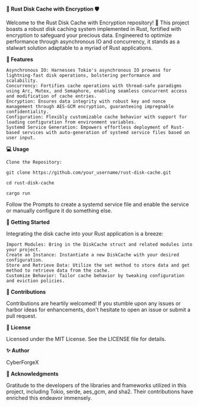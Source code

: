 **🚀 Rust Disk Cache with Encryption 🛡️**

Welcome to the Rust Disk Cache with Encryption repository! 🎉 This project boasts a robust disk caching system implemented in Rust, fortified with encryption to safeguard your precious data. Engineered to optimize performance through asynchronous IO and concurrency, it stands as a stalwart solution adaptable to a myriad of Rust applications.

**🌟 Features**

    Asynchronous IO: Harnesses Tokio's asynchronous IO prowess for lightning-fast disk operations, bolstering performance and scalability.
    Concurrency: Fortifies cache operations with thread-safe paradigms using Arc, Mutex, and Semaphore, enabling seamless concurrent access and modification of cache entries.
    Encryption: Ensures data integrity with robust key and nonce management through AES-GCM encryption, guaranteeing impregnable confidentiality.
    Configuration: Flexibly customizable cache behavior with support for loading configuration from environment variables.
    Systemd Service Generation: Empowers effortless deployment of Rust-based services with auto-generation of systemd service files based on user input.

**💻 Usage**

    Clone the Repository:
   
    git clone https://github.com/your_username/rust-disk-cache.git
   
    cd rust-disk-cache

    cargo run

 Follow the Prompts to create a systemd service file and enable the service or manually configure it do something else.

**🚀 Getting Started**

Integrating the disk cache into your Rust application is a breeze:

    Import Modules: Bring in the DiskCache struct and related modules into your project.
    Create an Instance: Instantiate a new DiskCache with your desired configuration.
    Store and Retrieve Data: Utilize the set method to store data and get method to retrieve data from the cache.
    Customize Behavior: Tailor cache behavior by tweaking configuration and eviction policies.

**🤝 Contributions**

Contributions are heartily welcomed! If you stumble upon any issues or harbor ideas for enhancements, don't hesitate to open an issue or submit a pull request.


**📝 License**

Licensed under the MIT License. See the LICENSE file for details.

**✨ Author**

CyberForgeX

**🙏 Acknowledgments**

Gratitude to the developers of the libraries and frameworks utilized in this project, including Tokio, serde, aes_gcm, and sha2. Their contributions have enriched this endeavor immensely.
